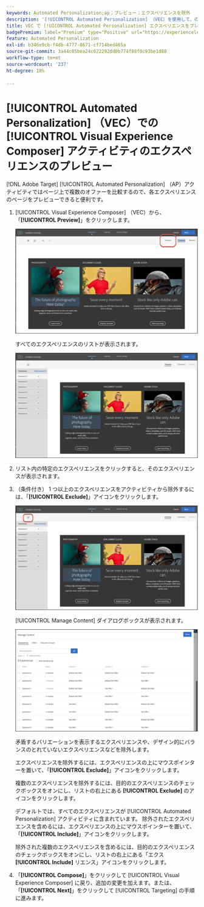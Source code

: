 ```yaml
---
keywords: Automated Personalization;ap；プレビュー；エクスペリエンスを除外
description: '[!UICONTROL Automated Personalization] （VEC）を使用して、の  [!DNL Adobe Target]  （AP）アクティビティの各エクスペリエンスをプレビュ [!UICONTROL Visual Experience Composer] する方法について説明します。'
title: VEC で [!UICONTROL Automated Personalization] エクスペリエンスをプレビューするにはどうすればよいですか？
badgePremium: label="Premium" type="Positive" url="https://experienceleague.adobe.com/docs/target/using/introduction/intro.html?lang=ja#premium newtab=true" tooltip="Target Premium に含まれる機能を確認してください。"
feature: Automated Personalization
exl-id: b346e9cb-f4db-4777-8671-cf714bed465a
source-git-commit: 3a44c05bea24c622292dd0b774f88f0c93be1d88
workflow-type: tm+mt
source-wordcount: '237'
ht-degree: 18%

---
```


# [!UICONTROL Automated Personalization] （VEC）での [!UICONTROL Visual Experience Composer] アクティビティのエクスペリエンスのプレビュー

[!DNL Adobe Target] [!UICONTROL Automated Personalization] （AP）アクティビティではページ上で複数のオファーを比較するので、各エクスペリエンスのページをプレビューできると便利です。

1. [!UICONTROL Visual Experience Composer] （VEC）から、「**[!UICONTROL Preview]**」をクリックします。

   ![プレビューアイコン](/help/main/c-activities/t-automated-personalization/assets/preview.png)

   すべてのエクスペリエンスのリストが表示されます。

   ![エクスペリエンスをプレビュー](/help/main/c-activities/t-automated-personalization/assets/ap_preview-new.png)

1. リスト内の特定のエクスペリエンスをクリックすると、そのエクスペリエンスが表示されます。

1. （条件付き） 1 つ以上のエクスペリエンスをアクティビティから除外するには、「**[!UICONTROL Exclude]**」アイコンをクリックします。

   ![除外アイコン](/help/main/c-activities/t-automated-personalization/assets/ap_exclude-new.png)

   [!UICONTROL Manage Content] ダイアログボックスが表示されます。

   ![コンテンツを管理ダイアログボックス](/help/main/c-activities/t-automated-personalization/assets/preview-exclude.png)

   矛盾するバリエーションを表示するエクスペリエンスや、デザイン的にバランスのとれていないエクスペリエンスなどを除外します。

   エクスペリエンスを除外するには、エクスペリエンスの上にマウスポインターを置いて、「**[!UICONTROL Exclude]**」アイコンをクリックします。

   複数のエクスペリエンスを除外するには、目的のエクスペリエンスのチェックボックスをオンにし、リストの右上にある **[!UICONTROL Exclude]** のアイコンをクリックします。

   デフォルトでは、すべてのエクスペリエンスが [!UICONTROL Automated Personalization] アクティビティに含まれています。 除外されたエクスペリエンスを含めるには、エクスペリエンスの上にマウスポインターを置いて、「**[!UICONTROL Include]**」アイコンをクリックします。

   除外された複数のエクスペリエンスを含めるには、目的のエクスペリエンスのチェックボックスをオンにし、リストの右上にある「エクス **[!UICONTROL Include]** リエンス」アイコンをクリックします。

1. 「**[!UICONTROL Compose]**」をクリックして [!UICONTROL Visual Experience Composer] に戻り、追加の変更を加えます。または、「**[!UICONTROL Next]**」をクリックして [!UICONTROL Targeting] の手順に進みます。

